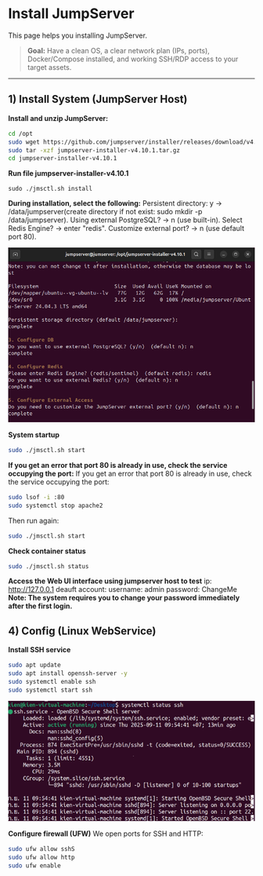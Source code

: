 # Install JumpServer

This page helps you installing JumpServer.

> **Goal:** Have a clean OS, a clear network plan (IPs, ports), Docker/Compose installed, and working SSH/RDP access to your target assets.

---

## 1) Install System (JumpServer Host)

**Install and unzip JumpServer:**
```bash
cd /opt
sudo wget https://github.com/jumpserver/installer/releases/download/v4.10.1/jumpserver-installer-v4.10.1.tar.gz
sudo tar -xzf jumpserver-installer-v4.10.1.tar.gz
cd jumpserver-installer-v4.10.1
```

**Run file jumpserver-installer-v4.10.1**
```
sudo ./jmsctl.sh install 
```

**During installation, select the following:**
Persistent directory: y → /data/jumpserver(create directory if not exist: sudo mkdir -p /data/jumpserver).
Using external PostgreSQL? → n (use built-in).
Select Redis Engine? → enter "redis".
Customize external port? → n (use default port 80).

![Stastus](images/pic4.png)

**System startup**
```bash
sudo ./jmsctl.sh start
```

**If you get an error that port 80 is already in use, check the service occupying the port:**
If you get an error that port 80 is already in use, check the service occupying the port:
```bash
sudo lsof -i :80
sudo systemctl stop apache2
```
Then run again:
```bash
sudo ./jmsctl.sh start
```

**Check container status**
```bash
sudo ./jmsctl.sh status
```
**Access the Web UI interface using jumpserver host to test**
ip: http://127.0.0.1
deauft account:
username: admin
password: ChangeMe
**Note: The system requires you to change your password immediately after the first login.**

## 4) Config (Linux WebService)

**Install SSH service**
```bash
sudo apt update
sudo apt install openssh-server -y
sudo systemctl enable ssh
sudo systemctl start ssh
```
![Stastus](images/pic1.png)

**Configure firewall (UFW)**
We open ports for SSH and HTTP:
```bash
sudo ufw allow sshS 
sudo ufw allow http 
sudo ufw enable
```




















